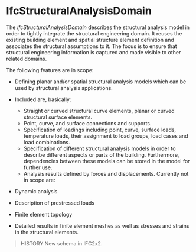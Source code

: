 IfcStructuralAnalysisDomain
===========================

The _IfcStructuralAnalysisDomain_ describes the structural analysis model in order to tightly integrate the structural engineering domain. It reuses the existing building element and spatial structure element definition and associates the structural assumptions to it. The focus is to ensure that structural engineering information is captured and made visible to other related domains.

The following features are in scope:

* Defining planar and/or spatial structural analysis models which can be used by structural analysis applications.
* Included are, basically: 
    *  Straight or curved structural curve elements, planar or curved structural surface elements.
    *  Point, curve, and surface connections and supports.
    *  Specification of loadings including point, curve, surface loads, temperature loads, their assignment to load groups, load cases and load combinations.
    *  Specification of different structural analysis models in order to describe different aspects or parts of the building. Furthermore, dependencies between these models can be stored in the model for further use.
    *  Analysis results defined by forces and displacements.
Currently not in scope are:

* Dynamic analysis 
*  Description of prestressed loads 
*  Finite element topology 
*  Detailed results in finite element meshes as well as stresses and strains in the structural elements. 

> HISTORY  New schema in IFC2x2.
